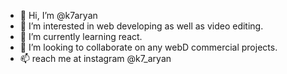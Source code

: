 - 👋 Hi, I’m @k7aryan
- 👀 I’m interested in web developing as well as video editing.
- 🌱 I’m currently learning react.
- 💞️ I’m looking to collaborate on any webD commercial projects.
- 📫 reach me at instagram @k7_aryan

